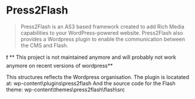 Press2Flash
===========

>Press2Flash is an AS3 based framework created to add Rich Media capabilities to your WordPress-powered website.  Press2Flash also provides a Wordpress plugin to enable the communication between the CMS and Flash.

:exclamation: ** This project is not maintained anymore and will probably not work anymore on recent versions of wordpress**


This structures reflects the Wordpress organisation.
The plugin is locatated at: wp-content\plugins\press2flash
And the source code for the Flash theme: wp-content\themes\press2flash\flash\src
